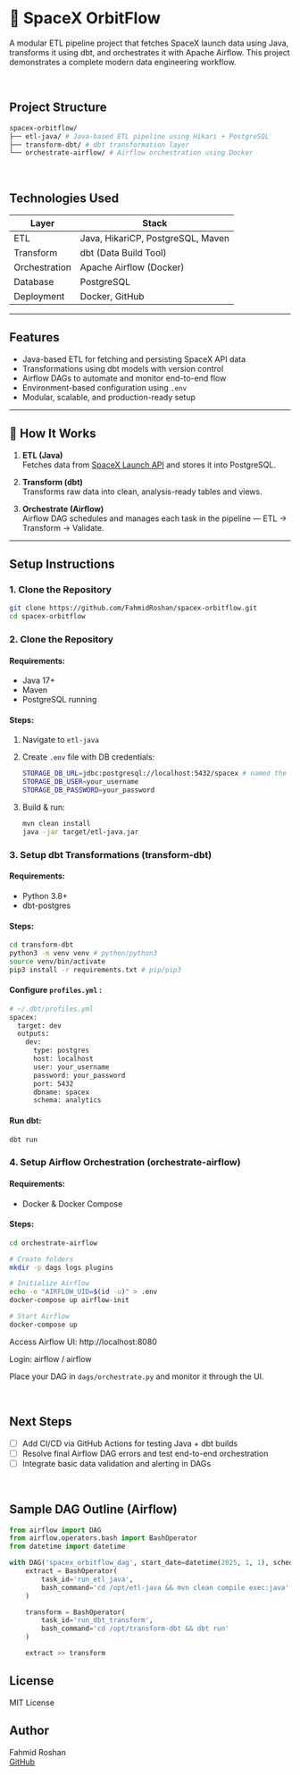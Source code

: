 # 🚀 SpaceX OrbitFlow

A modular ETL pipeline project that fetches SpaceX launch data using Java, transforms it using dbt, and orchestrates it with Apache Airflow. This project demonstrates a complete modern data engineering workflow.

&nbsp;
## Project Structure

```bash
spacex-orbitflow/
├── etl-java/ # Java-based ETL pipeline using Hikari + PostgreSQL
├── transform-dbt/ # dbt transformation layer
└── orchestrate-airflow/ # Airflow orchestration using Docker
```

&nbsp;
## Technologies Used

| Layer         | Stack                                |
|--------------|---------------------------------------|
| ETL          | Java, HikariCP, PostgreSQL, Maven     |
| Transform    | dbt (Data Build Tool)                 |
| Orchestration| Apache Airflow (Docker)               |
| Database     | PostgreSQL                            |
| Deployment   | Docker, GitHub                        |

---

## Features

-  Java-based ETL for fetching and persisting SpaceX API data
-  Transformations using dbt models with version control
-  Airflow DAGs to automate and monitor end-to-end flow
-  Environment-based configuration using `.env`
-  Modular, scalable, and production-ready setup

---

## 🚀 How It Works

1. **ETL (Java)**  
   Fetches data from [SpaceX Launch API](https://api.spacexdata.com/v4/launches) and stores it into PostgreSQL.

2. **Transform (dbt)**  
   Transforms raw data into clean, analysis-ready tables and views.

3. **Orchestrate (Airflow)**  
   Airflow DAG schedules and manages each task in the pipeline — ETL → Transform → Validate.

---

## Setup Instructions

### 1. Clone the Repository

```bash
git clone https://github.com/FahmidRoshan/spacex-orbitflow.git
cd spacex-orbitflow
```
### 2. Clone the Repository

#### Requirements:
- Java 17+
- Maven
- PostgreSQL running

#### Steps:
1. Navigate to `etl-java`
2. Create `.env` file with DB credentials:

    ```bash
    STORAGE_DB_URL=jdbc:postgresql://localhost:5432/spacex # named the database spacex 
    STORAGE_DB_USER=your_username
    STORAGE_DB_PASSWORD=your_password
    ```
3. Build & run:
    ```bash
    mvn clean install
    java -jar target/etl-java.jar
    ```
### 3. Setup dbt Transformations (transform-dbt)

#### Requirements:
- Python 3.8+
- dbt-postgres

#### Steps: 


```bash
cd transform-dbt
python3 -m venv venv # python/python3
source venv/bin/activate
pip3 install -r requirements.txt # pip/pip3
```

#### Configure `profiles.yml` : 

```bash
# ~/.dbt/profiles.yml
spacex:
  target: dev
  outputs:
    dev:
      type: postgres
      host: localhost
      user: your_username
      password: your_password
      port: 5432
      dbname: spacex
      schema: analytics
```

#### Run dbt:
```bash
dbt run
````

### 4. Setup Airflow Orchestration (orchestrate-airflow)

#### Requirements:
- Docker & Docker Compose

#### Steps:
```bash
cd orchestrate-airflow

# Create folders
mkdir -p dags logs plugins

# Initialize Airflow
echo -e "AIRFLOW_UID=$(id -u)" > .env
docker-compose up airflow-init

# Start Airflow
docker-compose up
```

Access Airflow UI: http://localhost:8080

Login: airflow / airflow

Place your DAG in `dags/orchestrate.py` and monitor it through the UI.

&nbsp; 
##  Next Steps 
 - [ ] Add CI/CD via GitHub Actions for testing Java + dbt builds
 - [ ] Resolve final Airflow DAG errors and test end-to-end orchestration
 - [ ] Integrate basic data validation and alerting in DAGs

&nbsp;
## Sample DAG Outline (Airflow)

```python
from airflow import DAG
from airflow.operators.bash import BashOperator
from datetime import datetime

with DAG('spacex_orbitflow_dag', start_date=datetime(2025, 1, 1), schedule_interval='@daily', catchup=False) as dag:
    extract = BashOperator(
        task_id='run_etl_java',
        bash_command='cd /opt/etl-java && mvn clean compile exec:java'
    )

    transform = BashOperator(
        task_id='run_dbt_transform',
        bash_command='cd /opt/transform-dbt && dbt run'
    )

    extract >> transform
```


## License
MIT License

## Author
Fahmid Roshan  
[GitHub](https://github.com/FahmidRoshan)
